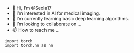 - 👋 Hi, I’m @Seola17
- 👀 I’m interested in AI for medical imaging.
- 🌱 I’m currently learning basic deep learning algorithms.
- 💞️ I’m looking to collaborate on ...
- 📫 How to reach me ...

<!---
Seola17/Seola17 is a ✨ special ✨ repository because its `README.md` (this file) appears on your GitHub profile.
You can click the Preview link to take a look at your changes.
--->
    import torch
    import torch.nn as nn 